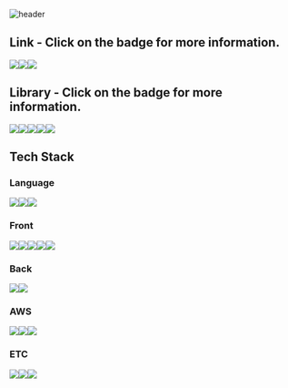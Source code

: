 ![header](https://capsule-render.vercel.app/api?type=waving&color=auto&height=200&section=header&text=Hello,I'm%20Aierse&fontSize=65)

## Link - Click on the badge for more information.

<div style="display:flex">
<a href="https://accessible-supernova-c7a.notion.site/7146b8d22aee45488825a58f3e2dbe6d"><img src="https://img.shields.io/badge/Portfolio-000000?logo=Notion&logoColor=white"/></a>
<a href="https://github.com/sponsors/Aierse"><img src="https://img.shields.io/badge/Sponsors-181717?logo=Github&logoColor=white"/></a>
<a href="https://aierse.github.io/blog"><img src="https://img.shields.io/badge/Blog-4FC08D?logo=Vue.JS&logoColor=white"/></a>
<!-- <a href="https://aierse.github.io/HTML-handbook"><img src="https://img.shields.io/badge/HTML%20handbook-61DAFB?logo=React&logoColor=white"/></a> -->
</div>

## Library - Click on the badge for more information.



<div style="display:flex">
<a href="https://github.com/Aierse/aierse-between"><img src="https://img.shields.io/badge/Between-자바스크립트%20Between-339933?logo=Node.js&logoColor=white"</a>
<a href="https://github.com/Aierse/vue3-use-pagination"><img src="https://img.shields.io/badge/usePagination-Vue3%20페이지네이션%20훅-4FC08D?logo=Vue.js&logoColor=white"</a>
<a href="https://github.com/Aierse/aierse-date-format"><img src="https://img.shields.io/badge/Date%20Format-Date%20as%20String%20Library-339933?logo=Node.js&logoColor=white"></a>
<a href="https://github.com/Aierse/aierse-json-extend"><img src="https://img.shields.io/badge/JSON%20Extend-Effective%20JSON%20Library-339933?logo=Node.js&logoColor=white"></a>
<a href="https://github.com/Aierse/Paginator.js"><img src="https://img.shields.io/badge/Paginator-페이지네이션%20라이브러리-F7DF1E?logo=JavaScript&logoColor=white"/></a>
</div>

## Tech Stack

### Language

<div style="display:flex">
<img src="https://img.shields.io/badge/JavaScript-F7DF1E?logo=JavaScript&logoColor=white"/>
<img src="https://img.shields.io/badge/TypeScript-skyblue?logo=typescript&logoColor=white"/>
<img src="https://img.shields.io/badge/python-3776AB?logo=python&logoColor=white"/>
</div>

### Front

<div style="display:flex">
<img src="https://img.shields.io/badge/HTML-E34F26?logo=HTML5&logoColor=white"/>
<img src="https://img.shields.io/badge/CSS-1572B6?logo=CSS3&logoColor=white"/>
<img src="https://img.shields.io/badge/SCSS-CC6699?logo=SASS&logoColor=white"/>
<img src="https://img.shields.io/badge/VueJS-4FC08D?logo=Vue.js&logoColor=white"/>
<img src="https://img.shields.io/badge/ReactJS-61DAFB?logo=React&logoColor=white"/>
</div>

### Back

<div style="display:flex">
<img src="https://img.shields.io/badge/NestJS-E0234E?logo=NestJS&logoColor=white"/>
<img src="https://img.shields.io/badge/Django-092E20?logo=Django&logoColor=white"/>
</div>

### AWS

<div style="display:flex">
<img src="https://img.shields.io/badge/Amazon EC2-FF9900?logo=Amazon EC2&logoColor=white"/>
<img src="https://img.shields.io/badge/AWS%20Lambda-FF9900?logo=awslambda&logoColor=white"/>
<img src="https://img.shields.io/badge/AWS%20DynamoDB-4053D6?logo=amazondynamodb&logoColor=white"/>
</div>


### ETC

<div style="display:flex">
<img src="https://img.shields.io/badge/Github-181717?logo=Github&logoColor=white"/>
<img src="https://img.shields.io/badge/Notion-000000?logo=Notion&logoColor=white"/>
<img src="https://img.shields.io/badge/Slack-4A154B?logo=Slack&logoColor=white"/>
</div>
